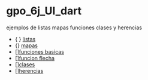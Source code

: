 # gpo_6j_UI_dart
ejemplos de listas mapas funciones clases y herencias
- {  } [listas]()
- {} [mapas](https://dartpad.dartlang.org/?a4f57f40164cca9b04e84627123496d6)
- [][funciones basicas]()
- [][funcion flecha](https://dartpad.dartlang.org/?1ca6a106cf1d76a9606af9f78e4d54c9)
- [][clases](https://dartpad.dartlang.org/?3a4e5593607728b84a2099aba6aeaca9)
- [][herencias](https://dartpad.dartlang.org/?799412a2b4ed4cbc1917fa9d0d9c767d)
